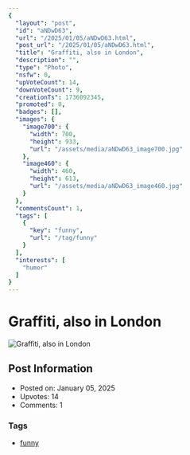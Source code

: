 ```yaml
---
{
  "layout": "post",
  "id": "aNDwD63",
  "url": "/2025/01/05/aNDwD63.html",
  "post_url": "/2025/01/05/aNDwD63.html",
  "title": "Graffiti, also in London",
  "description": "",
  "type": "Photo",
  "nsfw": 0,
  "upVoteCount": 14,
  "downVoteCount": 9,
  "creationTs": 1736092345,
  "promoted": 0,
  "badges": [],
  "images": {
    "image700": {
      "width": 700,
      "height": 933,
      "url": "/assets/media/aNDwD63_image700.jpg"
    },
    "image460": {
      "width": 460,
      "height": 613,
      "url": "/assets/media/aNDwD63_image460.jpg"
    }
  },
  "commentsCount": 1,
  "tags": [
    {
      "key": "funny",
      "url": "/tag/funny"
    }
  ],
  "interests": [
    "humor"
  ]
}
---
```


# Graffiti, also in London

![Graffiti, also in London](/assets/media/aNDwD63_image700.jpg)

## Post Information

- Posted on: January 05, 2025
- Upvotes: 14
- Comments: 1

### Tags

- [funny](/tag/funny)

